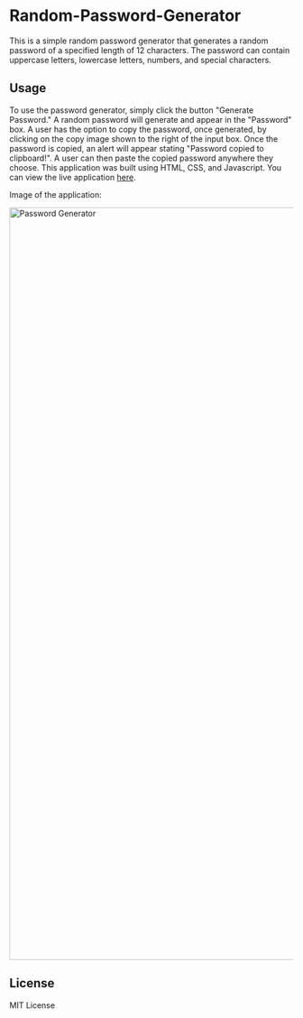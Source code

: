 # Random-Password-Generator

This is a simple random password generator that generates a random password of a specified length of 12 characters. The password can contain uppercase letters, lowercase letters, numbers, and special characters.

## Usage

To use the password generator, simply click the button "Generate Password." A random password will generate and appear in the "Password" box. A user has the option to copy the password, once generated, by clicking on the copy image shown to the right of the input box. Once the password is copied, an alert will appear stating "Password copied to clipboard!". A user can then paste the copied password anywhere they choose. This application was built using HTML, CSS, and Javascript. You can view the live application [here](https://random-password-generator-nine-kappa.vercel.app/).

Image of the application:

<img width="1334" alt="Password Generator" src="https://github.com/eissamonet/Random-Password-Generator/assets/133728858/2886e48f-f583-49a5-b557-b487a12ec4d0">





## License

MIT License
